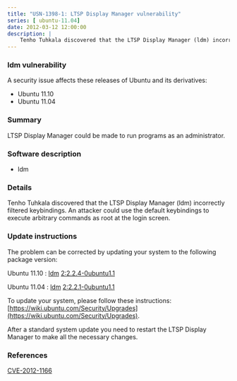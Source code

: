 ```yaml
---
title: "USN-1398-1: LTSP Display Manager vulnerability"
series: [ ubuntu-11.04]
date: 2012-03-12 12:00:00
description: |
    Tenho Tuhkala discovered that the LTSP Display Manager (ldm) incorrectly filtered keybindings. An attacker could use the default keybindings to execute arbitrary commands as root at the login screen. 
--- 
```

 
 


### ldm vulnerability

A security issue affects these releases of Ubuntu and its derivatives:

* Ubuntu 11.10
* Ubuntu 11.04

### Summary

LTSP Display Manager could be made to run programs as an administrator. 

### Software description

* ldm 

### Details

Tenho Tuhkala discovered that the LTSP Display Manager (ldm) incorrectly filtered keybindings. An attacker could use the default keybindings to execute arbitrary commands as root at the login screen. 

### Update instructions

The problem can be corrected by updating your system to the following package version:

Ubuntu 11.10
 : [ldm](https://launchpad.net/ubuntu/+source/ldm) <span> [2:2.2.4-0ubuntu1.1](https://launchpad.net/ubuntu/+source/ldm/2:2.2.4-0ubuntu1.1) </span> 

Ubuntu 11.04
 : [ldm](https://launchpad.net/ubuntu/+source/ldm) <span> [2:2.2.1-0ubuntu1.1](https://launchpad.net/ubuntu/+source/ldm/2:2.2.1-0ubuntu1.1) </span> 

To update your system, please follow these instructions: [https://wiki.ubuntu.com/Security/Upgrades](https://wiki.ubuntu.com/Security/Upgrades).

After a standard system update you need to restart the LTSP Display Manager to make all the necessary changes. 

### References

 
 [CVE-2012-1166](http://people.ubuntu.com/~ubuntu-security/cve/CVE-2012-1166)
 

